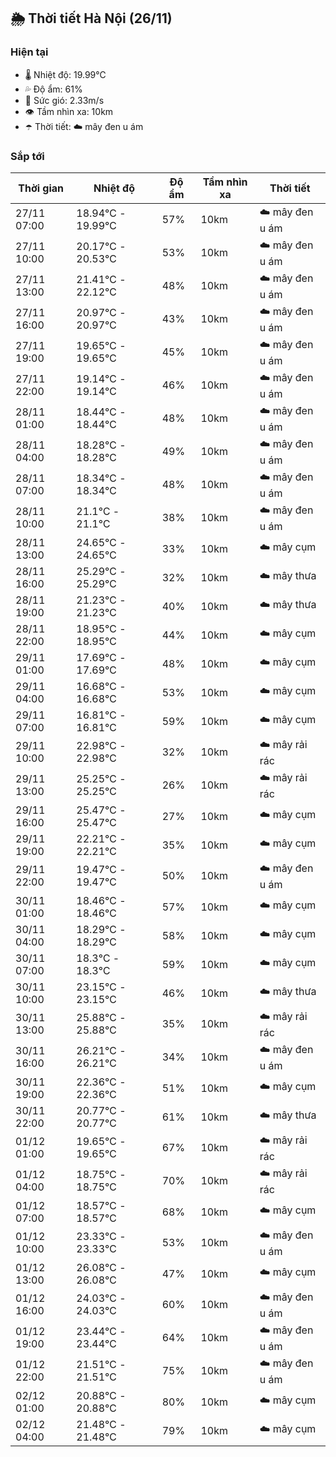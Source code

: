## 🌦️ Thời tiết Hà Nội (26/11)

### Hiện tại

- 🌡️ Nhiệt độ: 19.99℃
- 💦 Độ ẩm: 61%
- 💨 Sức gió: 2.33m/s
- 👁️ Tầm nhìn xa: 10km
- ☂️ Thời tiết: ☁️ mây đen u ám

### Sắp tới

| Thời gian | Nhiệt độ | Độ ẩm | Tầm nhìn xa | Thời tiết |
| --- | --- | --- | --- | --- |
| 27/11 07:00 | 18.94℃ - 19.99℃ | 57% | 10km | ☁️ mây đen u ám |
| 27/11 10:00 | 20.17℃ - 20.53℃ | 53% | 10km | ☁️ mây đen u ám |
| 27/11 13:00 | 21.41℃ - 22.12℃ | 48% | 10km | ☁️ mây đen u ám |
| 27/11 16:00 | 20.97℃ - 20.97℃ | 43% | 10km | ☁️ mây đen u ám |
| 27/11 19:00 | 19.65℃ - 19.65℃ | 45% | 10km | ☁️ mây đen u ám |
| 27/11 22:00 | 19.14℃ - 19.14℃ | 46% | 10km | ☁️ mây đen u ám |
| 28/11 01:00 | 18.44℃ - 18.44℃ | 48% | 10km | ☁️ mây đen u ám |
| 28/11 04:00 | 18.28℃ - 18.28℃ | 49% | 10km | ☁️ mây đen u ám |
| 28/11 07:00 | 18.34℃ - 18.34℃ | 48% | 10km | ☁️ mây đen u ám |
| 28/11 10:00 | 21.1℃ - 21.1℃ | 38% | 10km | ☁️ mây đen u ám |
| 28/11 13:00 | 24.65℃ - 24.65℃ | 33% | 10km | ☁️ mây cụm |
| 28/11 16:00 | 25.29℃ - 25.29℃ | 32% | 10km | ☁️ mây thưa |
| 28/11 19:00 | 21.23℃ - 21.23℃ | 40% | 10km | ☁️ mây thưa |
| 28/11 22:00 | 18.95℃ - 18.95℃ | 44% | 10km | ☁️ mây cụm |
| 29/11 01:00 | 17.69℃ - 17.69℃ | 48% | 10km | ☁️ mây cụm |
| 29/11 04:00 | 16.68℃ - 16.68℃ | 53% | 10km | ☁️ mây cụm |
| 29/11 07:00 | 16.81℃ - 16.81℃ | 59% | 10km | ☁️ mây cụm |
| 29/11 10:00 | 22.98℃ - 22.98℃ | 32% | 10km | ☁️ mây rải rác |
| 29/11 13:00 | 25.25℃ - 25.25℃ | 26% | 10km | ☁️ mây rải rác |
| 29/11 16:00 | 25.47℃ - 25.47℃ | 27% | 10km | ☁️ mây cụm |
| 29/11 19:00 | 22.21℃ - 22.21℃ | 35% | 10km | ☁️ mây cụm |
| 29/11 22:00 | 19.47℃ - 19.47℃ | 50% | 10km | ☁️ mây đen u ám |
| 30/11 01:00 | 18.46℃ - 18.46℃ | 57% | 10km | ☁️ mây cụm |
| 30/11 04:00 | 18.29℃ - 18.29℃ | 58% | 10km | ☁️ mây cụm |
| 30/11 07:00 | 18.3℃ - 18.3℃ | 59% | 10km | ☁️ mây cụm |
| 30/11 10:00 | 23.15℃ - 23.15℃ | 46% | 10km | ☁️ mây thưa |
| 30/11 13:00 | 25.88℃ - 25.88℃ | 35% | 10km | ☁️ mây rải rác |
| 30/11 16:00 | 26.21℃ - 26.21℃ | 34% | 10km | ☁️ mây đen u ám |
| 30/11 19:00 | 22.36℃ - 22.36℃ | 51% | 10km | ☁️ mây cụm |
| 30/11 22:00 | 20.77℃ - 20.77℃ | 61% | 10km | ☁️ mây thưa |
| 01/12 01:00 | 19.65℃ - 19.65℃ | 67% | 10km | ☁️ mây rải rác |
| 01/12 04:00 | 18.75℃ - 18.75℃ | 70% | 10km | ☁️ mây rải rác |
| 01/12 07:00 | 18.57℃ - 18.57℃ | 68% | 10km | ☁️ mây cụm |
| 01/12 10:00 | 23.33℃ - 23.33℃ | 53% | 10km | ☁️ mây đen u ám |
| 01/12 13:00 | 26.08℃ - 26.08℃ | 47% | 10km | ☁️ mây cụm |
| 01/12 16:00 | 24.03℃ - 24.03℃ | 60% | 10km | ☁️ mây đen u ám |
| 01/12 19:00 | 23.44℃ - 23.44℃ | 64% | 10km | ☁️ mây đen u ám |
| 01/12 22:00 | 21.51℃ - 21.51℃ | 75% | 10km | ☁️ mây đen u ám |
| 02/12 01:00 | 20.88℃ - 20.88℃ | 80% | 10km | ☁️ mây cụm |
| 02/12 04:00 | 21.48℃ - 21.48℃ | 79% | 10km | ☁️ mây cụm |
